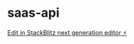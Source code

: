 # saas-api

[Edit in StackBlitz next generation editor ⚡️](https://stackblitz.com/~/github.com/palmendras/saas-api)